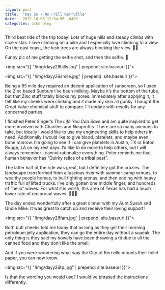```yaml
---
layout: post
title:  "Day 26 - No Frill Kerrville"
date:   2022-10-03 12:34:56 -0400
categories: bike blog
---
```

Third best ride of the trip today! Lots of huge hills and steady climbs with nice vistas. I love climbing on a bike and I especially love climbing to a view. On the east coast, the lush trees are always blocking the view. 🌳🫣

Funny pic of me getting the selfie shot, and then the selfie. 🤣

<img src="{{ "/img/dayy26hills.jpg" | prepend: site.baseurl }}">

<img src="{{ "/img/dayy26smile.jpg" | prepend: site.baseurl }}">

Being a 95 mile day required an decent application of sunscreen, so I used the Zinc based Sunbum I’ve been milking. Maybe it’s the bottom of the tube, but that Zinc stuff totally blocks my pores. Immediately after applying it, it felt like my cheeks were choking and it made my skin all gunky. I bought the Great Value chemical stuff to compare. I’ll update with results for any concerned parties.

I finished Peter Singer’s *The Life You Can Save* and am quite inspired to get more involved with Charities and Nonprofits. There are so many avenues to take, but ideally I would like to use my engineering skills to help others in need. Additionally I would like to give blood, platelets, and maybe even bone marrow. I’m going to see if I can give platelets in Austin, TX or Baton Rouge, LA on my rest days. I’d like to do more to help others, but I will always remember I cannot rationalize everything. Peter reminds me that human behavior has “Quirky relics of a tribal past”.

The latter half of the ride was great, but I definitely got the crazies. The landscape transformed from a luscious river with summer camp venues, to wealthy people homes, to bull fighting arenas, and then ending with heavy traffic full of lifted trucks. I’ve only gotten one middle finger, and hundreds of “hello” waves. For what it is worth, this area of Texas has had a much lower rate of reciprocal waves. 🤗🤔🤷

The day ended wonderfully after a great dinner with my Aunt Susan and Uncle Mike. It was great to catch up and receive their loving support!

<img src="{{ "/img/dayy26fam.jpg" | prepend: site.baseurl }}">

Both butt cheeks told me today that as long as they get their morning petroleum jelly application, they can go the entire day without a squeak. The only thing is they said my bowels have been throwing a fit due to all the canned food and they don’t like the smell.

And if you were wondering what way the City of Kerrville mounts their toilet paper, you can now know.

<img src="{{ "/img/dayy26tp.jpg" | prepend: site.baseurl }}">

Is that the wording you would use? I would’ve phrased the instructions differently.
